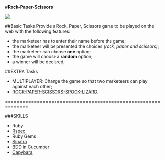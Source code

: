 #**Rock-Paper-Scissors**

<img src = http://img.shields.io/badge/cucumber-perfectioning-brightgreen.svg >

##Basic Tasks
Provide a Rock, Paper, Scissors game to be played on the web with the following features:

- the marketeer has to enter their name before the game;
- the marketeer will be presented the choices _(rock, paper and scissors)_;
- the marketeer can choose **one** option;
- the game will choose a **random** option;
- a winner will be declared;



##EXTRA Tasks
- MULTIPLAYER: Change the game so that two marketeers can play against each other;
- [ROCK-PAPER-SCISSORS-SPOCK-LIZARD](http://en.wikipedia.org/wiki/Rock-paper-scissors-lizard-Spock).



==============================================================

###SKILLS
- Ruby
- [Rspec](https://github.com/rspec/rspec)
- Ruby Gems
- [Sinatra](http://www.sinatrarb.com/documentation.html) 
- BDD in [Cucumber](http://cukes.info/) 
- [Capybara](http://www.rubydoc.info/github/jnicklas/capybara)

